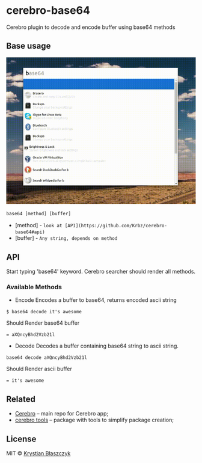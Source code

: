 # cerebro-base64
Cerebro plugin to decode and encode buffer using base64 methods

## Base usage

![Cerebro-base64](https://raw.githubusercontent.com/Krbz/cerebro-base64/master/cerebro-base64.gif)

```javascript
base64 [method] [buffer]
```
* [method] - `look at [API](https://github.com/Krbz/cerebro-base64#api)`
* [buffer] - `Any string, depends on method`

## API
Start typing 'base64' keyword. Cerebro searcher should render all methods.

### Available Methods

* Encode
Encodes a buffer to base64, returns encoded ascii string

```ssh
$ base64 decode it's awesome
```
Should Render base64 buffer
```ssh
= aXQncyBhd2Vzb21l
```

* Decode
Decodes a buffer containing base64 string to ascii string.

```ssh
base64 decode aXQncyBhd2Vzb21l
```
Should Render ascii buffer
```ssh
= it's awesome
```

## Related

* [Cerebro](http://github.com/KELiON/cerebro) – main repo for Cerebro app;
* [cerebro tools](http://github.com/KELiON/cerebro-tools) – package with tools to simplify package creation;

## License
MIT © [Krystian Błaszczyk](https://github.com/Krbz)
